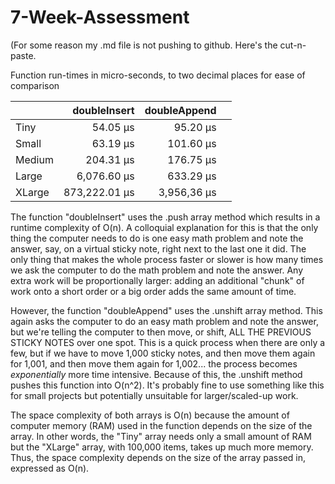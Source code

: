 # 7-Week-Assessment
(For some reason my .md file is not pushing to github. Here's the cut-n-paste.


Function run-times in micro-seconds, to two decimal places for ease of comparison

|        |  doubleInsert | doubleAppend |   |
|--------|--------------:|-------------:|---|
| Tiny   |      54.05 μs |     95.20 μs |   |
| Small  |      63.19 μs |    101.60 μs |   |
| Medium |     204.31 μs |    176.75 μs |   |
| Large  |   6,076.60 μs |    633.29 μs |   |
| XLarge | 873,222.01 μs |  3,956,36 μs |   |

The function "doubleInsert" uses the .push array method which results in a runtime complexity of O(n). 
A colloquial explanation for this is that the only thing the computer needs to do is one easy math problem and note the answer, say, on a virtual sticky note, right next to the last one it did.  The only thing that makes the whole process faster or slower is how many times we ask the computer to do the math problem and note the answer. Any extra work will be proportionally larger: adding an additional "chunk" of work onto a short order or a big order adds the same amount of time.   

However, the function "doubleAppend" uses the .unshift array method. This again asks the computer to do an easy math problem and note the answer, but we're telling the computer to then move, or shift, ALL THE 
PREVIOUS STICKY NOTES over one spot. This is a quick process when there are only a few, but if we have 
to move 1,000 sticky notes, and then move them again for 1,001, and then move them again for 1,002... the 
process becomes *exponentially* more time intensive. Because of this, the .unshift method pushes this function into O(n^2). It's probably fine to use something like this for small projects but potentially 
unsuitable for larger/scaled-up work. 

The space complexity of both arrays is O(n) because the amount of computer memory (RAM) 
used in the function depends on the size of the array. In other words, the "Tiny" array
needs only a small amount of RAM but the "XLarge" array, with 100,000 items, takes up
much more memory. Thus, the space complexity depends on the size of the array passed in, 
expressed as O(n).
